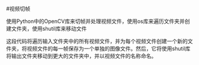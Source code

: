 #视频切帧

使用Python中的OpenCV库来切帧并处理视频文件，使用os库来遍历文件夹并创建文件夹，使用shutil库来移动文件

这段代码将遍历输入文件夹中的所有视频文件，并为每个视频文件创建一个新的文件夹，将视频文件的每一帧保存为一个单独的图像文件。然后，它将使用shutil库将输出文件夹移动到更大的文件夹中，并以视频文件的名称命名。